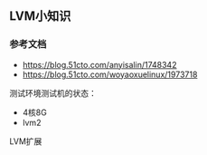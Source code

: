 ## LVM小知识

### 参考文档
- https://blog.51cto.com/anyisalin/1748342
- https://blog.51cto.com/woyaoxuelinux/1973718

测试环境测试机的状态：

- 4核8G
- lvm2

LVM扩展






